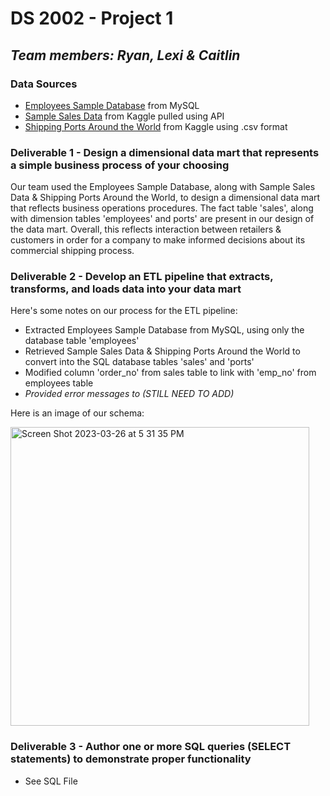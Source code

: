 # DS 2002 - Project 1
## *Team members: Ryan, Lexi & Caitlin*

### Data Sources 
- [Employees Sample Database](https://dev.mysql.com/doc/employee/en/) from MySQL
- [Sample Sales Data](https://www.kaggle.com/datasets/kyanyoga/sample-sales-data) from Kaggle pulled using API
- [Shipping Ports Around the World](https://www.kaggle.com/datasets/sanjeetsinghnaik/ship-ports) from Kaggle using .csv format

### Deliverable 1 - Design a dimensional data mart that represents a simple business process of your choosing
Our team used the Employees Sample Database, along with Sample Sales Data & Shipping Ports Around the World, to design a dimensional data mart that reflects business operations procedures. The fact table 'sales', along with dimension tables 'employees' and ports' are present in our design of the data mart. Overall, this reflects interaction between retailers & customers in order for a company to make informed decisions about its commercial shipping process.

### Deliverable 2 - Develop an ETL pipeline that extracts, transforms, and loads data into your data mart
Here's some notes on our process for the ETL pipeline:
- Extracted Employees Sample Database from MySQL, using only the database table 'employees' 
- Retrieved Sample Sales Data & Shipping Ports Around the World to convert into the SQL database tables 'sales' and 'ports'
- Modified column 'order_no' from sales table to link with 'emp_no' from employees table 
- *Provided error messages to (STILL NEED TO ADD)*

Here is an image of our schema: 

<img width="478" alt="Screen Shot 2023-03-26 at 5 31 35 PM" src="https://user-images.githubusercontent.com/123029506/227805860-bc5cb17a-9629-41dc-980a-771bc65f7fe7.png">



### Deliverable 3 - Author one or more SQL queries (SELECT statements) to demonstrate proper functionality

- See SQL File
